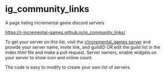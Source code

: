 # ig_community_links
A page listing incremental game discord servers

https://r-incremental-games.github.io/ig_community_links/

To get your server on this list, visit the [r/incremental_games server](https://discord.gg/pC9RY5B) and provide your server name, invite link, and guildID OR edit the guild list in the index.html file and make a pull request.
Server owners, enable widgets on your server to show icon and online count.

The code is easy to modify to create your own list of servers.
